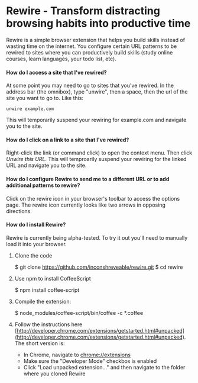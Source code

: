 # Rewire - Transform distracting browsing habits into productive time

Rewire is a simple browser extension that helps you build skills instead of wasting time on the internet. You configure certain URL patterns to be rewired to sites where you can productively build skills (study online courses, learn languages, your todo list, etc).

#### How do I access a site that I've rewired?
At some point you may need to go to sites that you've rewired. In the address bar (the omnibox), type "unwire", then a space, then the url of the site you want to go to. Like this:

    unwire example.com

This will temporarily suspend your rewiring for example.com and navigate you to the site.

#### How do I click on a link to a site that I've rewired?
Right-click the link (or command click) to open the context menu. Then click *Unwire this URL*. This will temproarily suspend your rewiring for the linked URL and navigate you to the site.

#### How do I configure Rewire to send me to a different URL or to add additional patterns to rewire?
Click on the rewire icon in your browser's toolbar to access the options page. The rewire icon currently looks like two arrows in opposing directions.

#### How do I install Rewire?
Rewire is currently being alpha-tested. To try it out you'll need to manually load it into your browser.

1. Clone the code

    $ git clone https://github.com/inconshreveable/rewire.git
    $ cd rewire

1. Use npm to install CoffeeScript

    $ npm install coffee-script

1. Compile the extension:

    $ node_modules/coffee-script/bin/coffee -c *.coffee

1. Follow the instructions here [http://developer.chrome.com/extensions/getstarted.html#unpacked](http://developer.chrome.com/extensions/getstarted.html#unpacked). The short version is:
	- In Chrome, navigate to [chrome://extensions](chrome://extensions)
	- Make sure the "Developer Mode" checkbox is enabled
	- Click "Load unpacked extension..." and then navigate to the folder where you cloned Rewire
